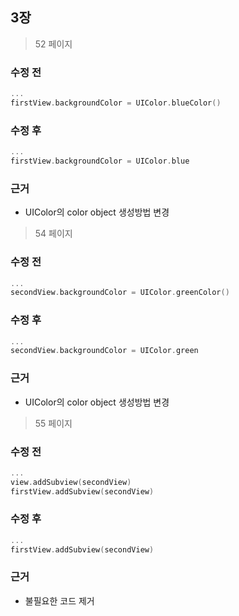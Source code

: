 ## 3장

> 52 페이지

### 수정 전

```swift
...
firstView.backgroundColor = UIColor.blueColor()
```

### 수정 후

```swift
...
firstView.backgroundColor = UIColor.blue
```

### 근거

+ UIColor의 color object 생성방법 변경

> 54 페이지

### 수정 전

```swift
...
secondView.backgroundColor = UIColor.greenColor()
```

### 수정 후

```swift
...
secondView.backgroundColor = UIColor.green
```

### 근거

+ UIColor의 color object 생성방법 변경

> 55 페이지

### 수정 전

```swift
...
view.addSubview(secondView)
firstView.addSubview(secondView)
```

### 수정 후

```swift
...
firstView.addSubview(secondView)
```

### 근거

+ 불필요한 코드 제거
